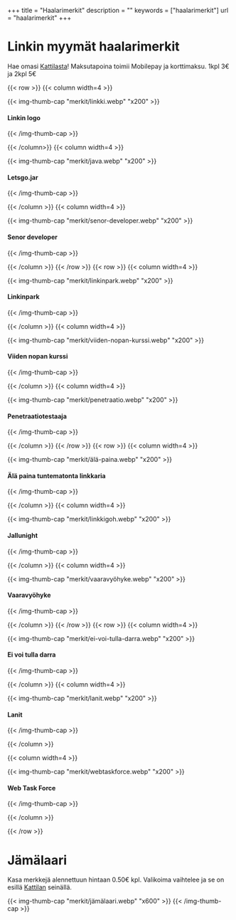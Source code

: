 +++
title = "Haalarimerkit"
description = ""
keywords = ["haalarimerkit"]
url = "haalarimerkit"
+++

# Linkin myymät haalarimerkit

Hae omasi [Kattilasta](/kattila/)!
Maksutapoina toimii Mobilepay ja korttimaksu. 1kpl 3€ ja 2kpl 5€

{{< row >}}
{{< column width=4 >}}

{{< img-thumb-cap "merkit/linkki.webp" "x200" >}}

#### Linkin logo
{{< /img-thumb-cap >}}

{{< /column>}}
{{< column width=4 >}}

{{< img-thumb-cap "merkit/java.webp" "x200" >}}

#### Letsgo.jar
{{< /img-thumb-cap >}}

{{< /column >}}
{{< column width=4 >}}

{{< img-thumb-cap "merkit/senor-developer.webp" "x200" >}}

#### Senor developer
{{< /img-thumb-cap >}}

{{< /column >}}
{{< /row >}}
{{< row >}}
{{< column width=4 >}}

{{< img-thumb-cap "merkit/linkinpark.webp" "x200" >}}

#### Linkinpark
{{< /img-thumb-cap >}}

{{< /column >}}
{{< column width=4 >}}

{{< img-thumb-cap "merkit/viiden-nopan-kurssi.webp" "x200" >}}

#### Viiden nopan kurssi
{{< /img-thumb-cap >}}

{{< /column >}}
{{< column width=4 >}}

{{< img-thumb-cap "merkit/penetraatio.webp" "x200" >}}

#### Penetraatiotestaaja
{{< /img-thumb-cap >}}

{{< /column >}}
{{< /row >}}
{{< row >}}
{{< column width=4 >}}

{{< img-thumb-cap "merkit/älä-paina.webp" "x200" >}}

#### Älä paina tuntematonta linkkaria
{{< /img-thumb-cap >}}

{{< /column >}}
{{< column width=4 >}}

{{< img-thumb-cap "merkit/linkkigoh.webp" "x200" >}}

#### Jallunight
{{< /img-thumb-cap >}}

{{< /column >}}
{{< column width=4 >}}

{{< img-thumb-cap "merkit/vaaravyöhyke.webp" "x200" >}}

#### Vaaravyöhyke
{{< /img-thumb-cap >}}

{{< /column >}}
{{< /row >}}
{{< row >}}
{{< column width=4 >}}

{{< img-thumb-cap "merkit/ei-voi-tulla-darra.webp" "x200" >}}

#### Ei voi tulla darra
{{< /img-thumb-cap >}}

{{< /column >}}
{{< column width=4 >}}

{{< img-thumb-cap "merkit/lanit.webp" "x200" >}}

#### Lanit
{{< /img-thumb-cap >}}

{{< /column >}}

{{< column width=4 >}}

{{< img-thumb-cap "merkit/webtaskforce.webp" "x200" >}}

#### Web Task Force
{{< /img-thumb-cap >}}

{{< /column >}}

{{< /row >}}

# Jämälaari

Kasa merkkejä alennettuun hintaan 0.50€ kpl. Valikoima vaihtelee ja se on
esillä [Kattilan](/kattila/) seinällä.

{{< img-thumb-cap "merkit/jämälaari.webp" "x600" >}}
{{< /img-thumb-cap >}}
